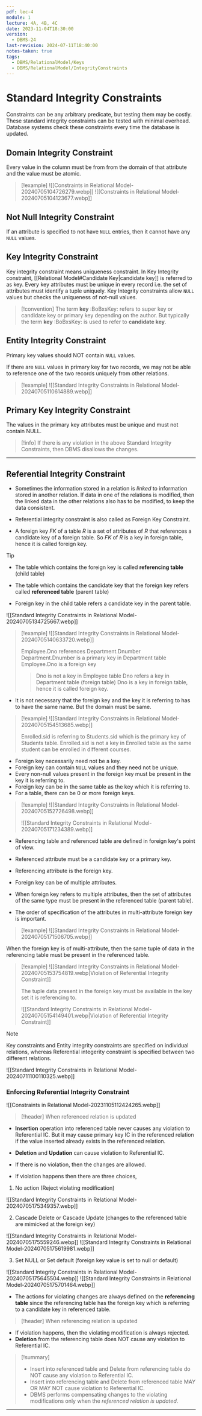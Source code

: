 ```yaml
---
pdf: lec-4
module: 1
lecture: 4A, 4B, 4C
date: 2023-11-04T18:30:00
version:
  - DBMS-24
last-revision: 2024-07-11T18:40:00
notes-taken: true
tags:
  - DBMS/RelationalModel/Keys
  - DBMS/RelationalModel/IntegrityConstraints
---
```

# Standard Integrity Constraints

Constraints can be any arbitrary predicate, but testing them may be costly. These standard integrity constraints can be tested with minimal overhead. Database systems check these constraints every time the database is updated.

## Domain Integrity Constraint

Every value in the column must be from from the domain of that attribute and the value must be atomic. 

> [!example] 
> ![[Constraints in Relational Model-20240705104726279.webp]]
> ![[Constraints in Relational Model-20240705104123677.webp]]

## Not Null Integrity Constraint

If an attribute is specified to not have `NULL` entries, then it cannot have any `NULL` values.

## Key Integrity Constraint

Key integrity constraint means uniqueness constraint.
In Key Integrity constraint, [[Relational Model#Candidate Key|candidate key]] is referred to as key.
Every key attributes must be unique in every record i.e. the set of attributes must identify a tuple uniquely.
Key Integrity constraints allow `NULL` values but checks the uniqueness of not-null values.

> [!convention] 
> The term **key** :BoBxsKey: refers to super key or candidate key or primary key depending on the author. But typically the term **key** :BoBxsKey: is used to refer to **candidate key**.

## Entity Integrity Constraint

Primary key values should NOT contain `NULL` values. 

If there are `NULL` values in primary key for two records, we may not be able to reference one of the two records uniquely from other relations.

> [!example] 
> ![[Standard Integrity Constraints in Relational Model-20240705110614889.webp]]

## Primary Key Integrity Constraint

The values in the primary key attributes must be unique and must not contain NULL.

> [!info] 
> If there is any violation in the above Standard Integrity Constraints, then DBMS disallows the changes. 

---
## Referential Integrity Constraint

- Sometimes the information stored in a relation is *linked* to information stored in another relation. If data in one of the relations is modified, then the linked data in the other relations also has to be modified, to keep the data consistent.
- Referential integrity constraint is also called as Foreign Key Constraint.

- A foreign key $FK$ of a table $R$ is a set of attributes of $R$ that references a candidate key of a foreign table. So $FK$ of $R$ is a key in foreign table, hence it is called foreign key.

> [!tip] 
> - The table which contains the foreign key is called **referencing table** (child table)
> - The table which contains the candidate key that the foreign key refers called **referenced table** (parent table)
>
> - Foreign key in the child table refers a candidate key in the parent table.

![[Standard Integrity Constraints in Relational Model-20240705134725667.webp]]

> [!example] 
> ![[Standard Integrity Constraints in Relational Model-20240705140633720.webp]]
> 
> Employee.Dno references Department.Dnumber
> Department.Dnumber is a primary key in Department table
> Employee.Dno is a foreign key
> 
>> Dno is not a key in Employee table
>> Dno refers a key in Department table (foreign table) 
>> Dno is a key in foreign table, hence it is called foreign key.

- It is not necessary that the foreign key and the key it is referring to has to have the same name. But the domain must be same.

> [!example] 
> ![[Standard Integrity Constraints in Relational Model-20240705154513685.webp]]
> 
> Enrolled.sid is referring to Students.sid which is the primary key of Students table.
> Enrolled.sid is not a key in Enrolled table as the same student can be enrolled in different courses.

- Foreign key necessarily need not be a key.
- Foreign key can contain `NULL` values and they need not be unique.
- Every non-null values present in the foreign key must be present in the key it is referring to.
- Foreign key can be in the same table as the key which it is referring to.
- For a table, there can be 0 or more foreign keys.

> [!example] 
> ![[Standard Integrity Constraints in Relational Model-20240705152726498.webp]]
> 
> ![[Standard Integrity Constraints in Relational Model-20240705171234389.webp]]

- Referencing table and referenced table are defined in foreign key's point of view.
- Referenced attribute must be a candidate key or a primary key.
- Referencing attribute is the foreign key.

- Foreign key can be of multiple attributes.
- When foreign key refers to multiple attributes, then the set of attributes of the same type must be present in the referenced table (parent table).
- The order of specification of the attributes in multi-attribute foreign key is important.

> [!example] 
> ![[Standard Integrity Constraints in Relational Model-20240705171506705.webp]]

When the foreign key is of multi-attribute, then the same tuple of data in the referencing table must be present in the referenced table.

> [!example] 
> ![[Standard Integrity Constraints in Relational Model-20240705153754819.webp|Violation of Referential Integrity Constraint]]
> 
> The tuple data present in the foreign key must be available in the key set it is referencing to. 
> 
> ![[Standard Integrity Constraints in Relational Model-20240705154149401.webp|Violation of Referential Integrity Constraint]]

> [!NOTE] 
> Key constraints and Entity integrity constraints are specified on individual relations, whereas Referential integerity constraint is specified between two different relations.

![[Standard Integrity Constraints in Relational Model-20240711100110325.webp]]

### Enforcing Referential Integrity Constraint

![[Constraints in Relational Model-20231105112424265.webp]]

> [!header] When referenced relation is updated

- **Insertion** operation into referenced table never causes any violation to Referential IC. But it may cause primary key IC in the referenced relation if the value inserted already exists in the referenced relation.
- **Deletion** and **Updation** can cause violation to Referential IC.
- If there is no violation, then the changes are allowed.

- If violation happens then there are three choices,

1. No action (Reject violating modification)

![[Standard Integrity Constraints in Relational Model-20240705175349357.webp]]

2. Cascade Delete or Cascade Update (changes to the referenced table are mimicked at the foreign key)

![[Standard Integrity Constraints in Relational Model-20240705175559246.webp]]
![[Standard Integrity Constraints in Relational Model-20240705175619981.webp]]

3. Set NULL or Set default (foreign key value is set to null or default)

![[Standard Integrity Constraints in Relational Model-20240705175645504.webp]]
![[Standard Integrity Constraints in Relational Model-20240705175701464.webp]]

- The actions for violating changes are always defined on the **referencing table** since the referencing table has the foreign key which is referring to a candidate key in referenced table.

> [!header] When referencing relation is updated

- If violation happens, then the violating modification is always rejected.
- **Deletion** from the referencing table does NOT cause any violation to Referential IC.

> [!summary] 
> - Insert into referenced table and Delete from referencing table do NOT cause any violation to Referential IC.
> - Insert into referencing table and Delete from referenced table MAY OR MAY NOT cause violation to Referential IC.
> - DBMS performs compensating changes to the violating modifications only when the *referenced relation is updated*.

---
